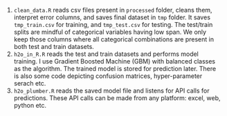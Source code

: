 1. `clean_data.R` reads csv files present in `processed` folder, cleans them, interpret error columns, and saves final dataset in `tmp` folder. It saves `tmp_train.csv` for training, and `tmp_test.csv` for testing. The test/train splits are mindful of categorical variables having low span. We only keep those columns where all categorical combinations are present in both test and train datasets.
2. `h2o_in_R.R` reads the test and train datasets and performs model training. I use Gradient Boosted Machine (GBM) with balanced classes as the algorithm. The trained model is stored for prediction later. There is also some code depicting confusion matrices, hyper-parameter serach etc.
3. `h2o_plumber.R` reads the saved model file and listens for API calls for predictions. These API calls can be made from any platform: excel, web, python etc.
